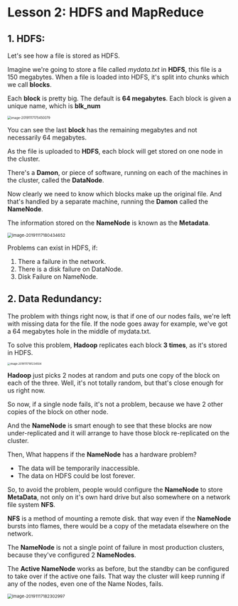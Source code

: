# Lesson 2: HDFS and MapReduce

## 1. HDFS:

Let's see how a file is stored as HDFS.

Imagine we're going to store a file called *mydata.txt* in **HDFS**, this file is a 150 megabytes. When a file is loaded into HDFS, it's split into chunks which we call **blocks**.

Each **block** is pretty big. The default is **64 megabytes**. Each block is given a unique name, which is **blk_num** 

<img src="/home/mosaab/.config/Typora/typora-user-images/image-20191117175450079.png" alt="image-20191117175450079" style="zoom:50%;" />

You can see the last **block** has the remaining megabytes and not necessarily 64 megabytes. 

As the file is uploaded to **HDFS**, each block will get stored on one node in the cluster.

There's a **Damon**, or piece of software, running on each of the machines in the cluster, called the **DataNode**.

Now clearly we need to know which blocks make up the original file. And that's handled by a separate machine, running the **Damon** called the **NameNode**.

The information stored on the **NameNode** is known as the **Metadata**. 

<img src="/home/mosaab/.config/Typora/typora-user-images/image-20191117180434652.png" alt="image-20191117180434652" style="zoom:67%;" />

Problems can exist in HDFS, if:

1. There a failure in the network.
2. There is a disk failure on DataNode.
3. Disk Failure on NameNode.

## 2. Data Redundancy:

The problem with things right now, is that if one of our nodes fails, we're left with missing data for the file. If the node goes away for example, we've got a 64 megabytes hole in the middle of mydata.txt.

To solve this problem, **Hadoop** replicates each block **3 times**, as it's stored in HDFS.

<img src="/home/mosaab/.config/Typora/typora-user-images/image-20191117181234504.png" alt="image-20191117181234504" style="zoom:40%;" />

**Hadoop** just picks 2 nodes at random and puts one copy of the block on each of the three. Well, it's not totally random, but that's close enough for us right now.

So now, if a single node fails, it's not a problem, because we have 2 other copies of the block on other node.

And the **NameNode** is smart enough to see that these blocks are now under-replicated and it will arrange to have those block re-replicated on the cluster.

Then, What happens if the **NameNode** has a hardware problem? 

- The data will be temporarily inaccessible.
- The data on HDFS could be lost forever.

So, to avoid the problem, people would configure the **NameNode** to store **MetaData**, not only on it's own hard drive but also somewhere on a network file system **NFS**.

**NFS** is a method of mounting a remote disk. that way even if the **NameNode** bursts into flames, there would be a copy of the metadata elsewhere on the network.

The **NameNode** is not a single point of failure in most production clusters, because they've configured 2 **NameNodes**. 

The **Active NameNode** works as before, but the standby can be configured to take over if the active one fails. That way the cluster will keep running if any of the nodes, even one of the Name Nodes, fails.

<img src="/home/mosaab/.config/Typora/typora-user-images/image-20191117182302997.png" alt="image-20191117182302997" style="zoom:67%;" />